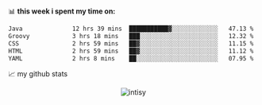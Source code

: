 📊 **this week i spent my time on:**
<!--START_SECTION:waka-->

```txt
Java              12 hrs 39 mins  ███████████▓░░░░░░░░░░░░░   47.13 %
Groovy            3 hrs 18 mins   ███░░░░░░░░░░░░░░░░░░░░░░   12.32 %
CSS               2 hrs 59 mins   ██▓░░░░░░░░░░░░░░░░░░░░░░   11.15 %
HTML              2 hrs 59 mins   ██▓░░░░░░░░░░░░░░░░░░░░░░   11.12 %
YAML              2 hrs 8 mins    ██░░░░░░░░░░░░░░░░░░░░░░░   07.95 %
```

<!--END_SECTION:waka-->


📈 my github stats

<p align="center"> <img src="https://github-readme-stats.vercel.app/api?username=intisy&show_icons=true&theme=gotham" alt="intisy" />




